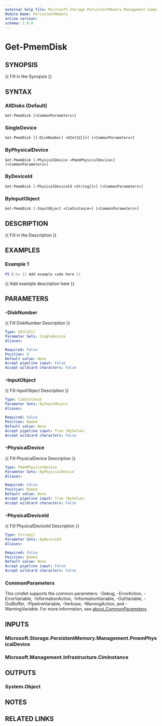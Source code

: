 ```yaml
---
external help file: Microsoft.Storage.PersistentMemory.Management.Commands.dll-Help.xml
Module Name: PersistentMemory
online version:
schema: 2.0.0
---
```


# Get-PmemDisk

## SYNOPSIS
{{ Fill in the Synopsis }}

## SYNTAX

### AllDisks (Default)
```
Get-PmemDisk [<CommonParameters>]
```

### SingleDevice
```
Get-PmemDisk [[-DiskNumber] <UInt32[]>] [<CommonParameters>]
```

### ByPhysicalDevice
```
Get-PmemDisk [-PhysicalDevice <PmemPhysicalDevice>] [<CommonParameters>]
```

### ByDeviceId
```
Get-PmemDisk [-PhysicalDeviceId <String[]>] [<CommonParameters>]
```

### ByInputObject
```
Get-PmemDisk [-InputObject <CimInstance>] [<CommonParameters>]
```

## DESCRIPTION
{{ Fill in the Description }}

## EXAMPLES

### Example 1
```powershell
PS C:\> {{ Add example code here }}
```

{{ Add example description here }}

## PARAMETERS

### -DiskNumber
{{ Fill DiskNumber Description }}

```yaml
Type: UInt32[]
Parameter Sets: SingleDevice
Aliases:

Required: False
Position: 0
Default value: None
Accept pipeline input: False
Accept wildcard characters: False
```

### -InputObject
{{ Fill InputObject Description }}

```yaml
Type: CimInstance
Parameter Sets: ByInputObject
Aliases:

Required: False
Position: Named
Default value: None
Accept pipeline input: True (ByValue)
Accept wildcard characters: False
```

### -PhysicalDevice
{{ Fill PhysicalDevice Description }}

```yaml
Type: PmemPhysicalDevice
Parameter Sets: ByPhysicalDevice
Aliases:

Required: False
Position: Named
Default value: None
Accept pipeline input: True (ByValue)
Accept wildcard characters: False
```

### -PhysicalDeviceId
{{ Fill PhysicalDeviceId Description }}

```yaml
Type: String[]
Parameter Sets: ByDeviceId
Aliases:

Required: False
Position: Named
Default value: None
Accept pipeline input: False
Accept wildcard characters: False
```

### CommonParameters
This cmdlet supports the common parameters: -Debug, -ErrorAction, -ErrorVariable, -InformationAction, -InformationVariable, -OutVariable, -OutBuffer, -PipelineVariable, -Verbose, -WarningAction, and -WarningVariable. For more information, see [about_CommonParameters](http://go.microsoft.com/fwlink/?LinkID=113216).

## INPUTS

### Microsoft.Storage.PersistentMemory.Management.PmemPhysicalDevice

### Microsoft.Management.Infrastructure.CimInstance

## OUTPUTS

### System.Object
## NOTES

## RELATED LINKS
